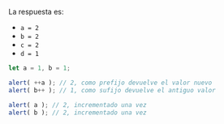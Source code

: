 
La respuesta es:

- `a = 2`
- `b = 2`
- `c = 2`
- `d = 1`

```js run no-beautify
let a = 1, b = 1;

alert( ++a ); // 2, como prefijo devuelve el valor nuevo
alert( b++ ); // 1, como sufijo devuelve el antiguo valor

alert( a ); // 2, incrementado una vez
alert( b ); // 2, incrementado una vez
```
